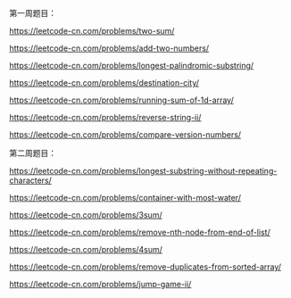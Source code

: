第一周题目：

https://leetcode-cn.com/problems/two-sum/

https://leetcode-cn.com/problems/add-two-numbers/

https://leetcode-cn.com/problems/longest-palindromic-substring/

https://leetcode-cn.com/problems/destination-city/

https://leetcode-cn.com/problems/running-sum-of-1d-array/

https://leetcode-cn.com/problems/reverse-string-ii/

https://leetcode-cn.com/problems/compare-version-numbers/

第二周题目：

https://leetcode-cn.com/problems/longest-substring-without-repeating-characters/

https://leetcode-cn.com/problems/container-with-most-water/

https://leetcode-cn.com/problems/3sum/

https://leetcode-cn.com/problems/remove-nth-node-from-end-of-list/

https://leetcode-cn.com/problems/4sum/

https://leetcode-cn.com/problems/remove-duplicates-from-sorted-array/

https://leetcode-cn.com/problems/jump-game-ii/
